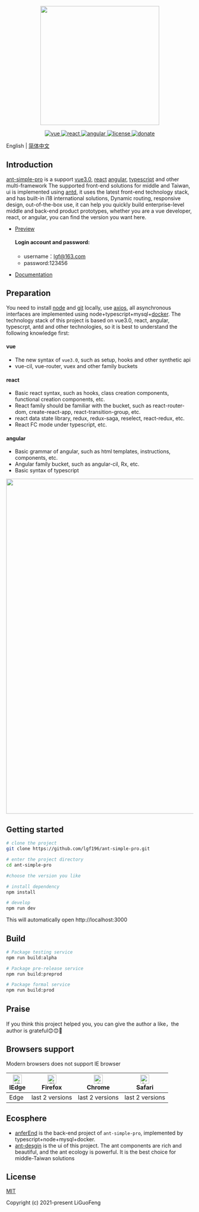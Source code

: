 <p align="center">
  <img width="320" src="http://blog.lgf196.top/ant-simple-pro-document/logon.png">
</p>

<p align="center">
  <a href="https://github.com/vuejs/vue">
    <img src="https://img.shields.io/badge/vue-3.0.4-brightgreen.svg" alt="vue">
  </a>
  <a href="https://github.com/facebook/react">
    <img src="https://img.shields.io/badge/react-17.0.1-brightgreen.svg" alt="react">
  </a>
  <a href="https://github.com/angular/angular" rel="nofollow">
    <img src="https://img.shields.io/badge/angular-11.0.4-brightgreen.svg" alt="angular">
  </a>
  <a href="https://github.com/microsoft/TypeScript">
    <img src="https://img.shields.io/badge/typescript-4.1.2-brightgreen.svg" alt="license">
  </a>
  <a href="https://github.com/ant-design/ant-design">
    <img src="https://img.shields.io/badge/antd-4.9.3-brightgreen.svg" alt="donate">
  </a>
</p>


English | [简体中文](./README.zh-CN.md) 


## Introduction

[ant-simple-pro](http://panjiachen.github.io/vue-element-admin) is a support [vue3.0](https://github.com/vuejs/vue), [react](https://github.com/facebook/react) [angular](https://github.com/angular/angular), [typescript](https://github.com/microsoft/TypeScript) and other multi-framework The supported front-end solutions for middle and Taiwan, ui is implemented using [antd](https://github.com/ant-design/ant-design), it uses the latest front-end technology stack, and has built-in i18 international solutions, Dynamic routing, responsive design, out-of-the-box use, it can help you quickly build enterprise-level middle and back-end product prototypes, whether you are a vue developer, react, or angular, you can find the version you want here.

- [Preview](https://lgf196.top/react/login)

  #### Login account and password:

  - username：lgf@163.com
  - password:123456

- [Documentation](http://blog.lgf196.top/ant-simple-pro-document/)

## Preparation

You need to install [node](http://nodejs.org/) and [git](https://git-scm.com/) locally, use [axios](https://github.com/axios/axios), all asynchronous interfaces are implemented using node+typescript+mysql+[docker](https://www.docker.com/). The technology stack of this project is based on vue3.0, react, angular, typescrpt, antd and other technologies, so it is best to understand the following knowledge first:

#### vue

- The new syntax of `vue3.0`, such as setup, hooks and other synthetic api
- vue-cil, vue-router, vuex and other family buckets

#### react

- Basic react syntax, such as hooks, class creation components, functional creation components, etc.
- React family should be familiar with the bucket, such as react-router-dom, create-react-app, react-transition-group, etc.
- react data state library, redux, redux-saga, reselect, react-redux, etc.
- React FC mode under typescript, etc.

#### angular

- Basic grammar of angular, such as html templates, instructions, components, etc.
- Angular family bucket, such as angular-cil, Rx, etc.
- Basic syntax of typescript

<p align="center">
  <img width="900" src="http://www.bbvdd.com/d/20210108215408tms.png">
</p>

## Getting started

```bash
# clone the project
git clone https://github.com/lgf196/ant-simple-pro.git

# enter the project directory
cd ant-simple-pro

#choose the version you like

# install dependency
npm install

# develop
npm run dev
```

This will automatically open http://localhost:3000

## Build

```bash
# Package testing service
npm run build:alpha

# Package pre-release service
npm run build:preprod

# Package formal service
npm run build:prod
```

## Praise

If you think this project helped you, you can give the author a like，the author is grateful:blush::blush::rose:

## Browsers support

 Modern browsers does not support IE browser

| [<img src="https://raw.githubusercontent.com/alrra/browser-logos/master/src/edge/edge_48x48.png" alt="IE / Edge" width="24px" height="24px" />](https://godban.github.io/browsers-support-badges/)</br>IEdge | [<img src="https://raw.githubusercontent.com/alrra/browser-logos/master/src/firefox/firefox_48x48.png" alt="Firefox" width="24px" height="24px" />](https://godban.github.io/browsers-support-badges/)</br>Firefox | [<img src="https://raw.githubusercontent.com/alrra/browser-logos/master/src/chrome/chrome_48x48.png" alt="Chrome" width="24px" height="24px" />](https://godban.github.io/browsers-support-badges/)</br>Chrome | [<img src="https://raw.githubusercontent.com/alrra/browser-logos/master/src/safari/safari_48x48.png" alt="Safari" width="24px" height="24px" />](https://godban.github.io/browsers-support-badges/)</br>Safari |
| ------------------------------------------------------------ | ------------------------------------------------------------ | ------------------------------------------------------------ | ------------------------------------------------------------ |
| Edge                                                         | last 2 versions                                              | last 2 versions                                              | last 2 versions                                              |

##  Ecosphere

- [anferEnd](https://github.com/lgf196/ant-simple-pro/tree/afterEnd) is the back-end project of `ant-simple-pro`, implemented by typescript+node+mysql+docker.
- [ant-desgin](https://ant.design/index-cn) is the ui of this project. The ant components are rich and beautiful, and the ant ecology is powerful. It is the best choice for middle-Taiwan solutions

## License

[MIT](https://github.com/lgf196/ant-simple-pro/blob/master/LICENSE)

Copyright (c) 2021-present LiGuoFeng